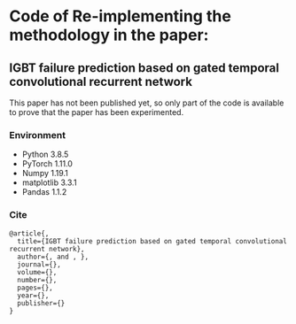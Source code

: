 # Code of Re-implementing the methodology in the paper:
## IGBT failure prediction based on gated temporal convolutional recurrent network

This paper has not been published yet, so only part of the code is available to prove that the paper has been experimented.

### Environment
* Python 3.8.5
* PyTorch 1.11.0
* Numpy 1.19.1
* matplotlib 3.3.1
* Pandas 1.1.2

### Cite
```
@article{,
  title={IGBT failure prediction based on gated temporal convolutional recurrent network},
  author={, and , },
  journal={},
  volume={},
  number={},
  pages={},
  year={},
  publisher={}
}
```
